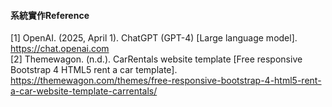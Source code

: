 #### 系統實作Reference
\[1\] OpenAI. (2025, April 1). ChatGPT (GPT-4) \[Large language model\]. https://chat.openai.com <br>
\[2\] Themewagon. (n.d.). CarRentals website template \[Free responsive Bootstrap 4 HTML5 rent a car template\]. https://themewagon.com/themes/free-responsive-bootstrap-4-html5-rent-a-car-website-template-carrentals/
